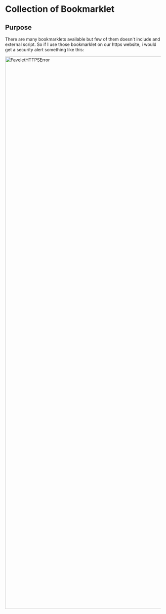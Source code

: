 # Collection of Bookmarklet

## Purpose
There are many bookmarklets available but few of them doesn't include and external script. So if I use those bookmarklet on our https website, i would get a security alert something like this:

<img width="1789" alt="FaveletHTTPSError" src="https://user-images.githubusercontent.com/2254656/133956556-826e0e99-a76d-4d82-9533-51a5fc31ec86.png">
